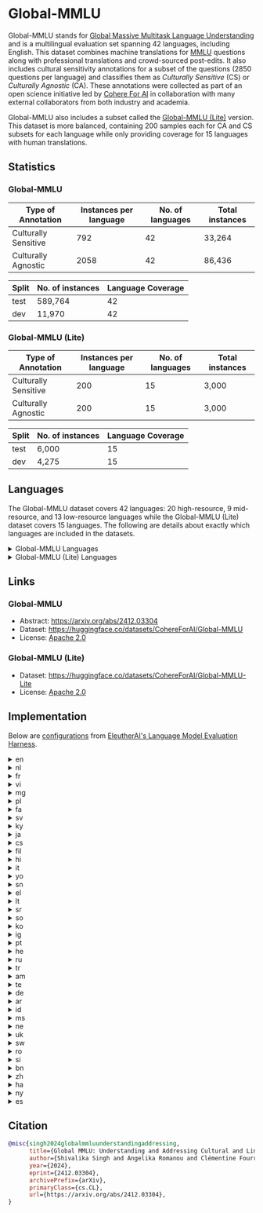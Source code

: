 # Global-MMLU

Global-MMLU stands for [Global Massive Multitask Language Understanding](https://arxiv.org/abs/2412.03304) and is a multilingual evaluation set spanning 42 languages, including English. This dataset combines machine translations for [MMLU](../general/mmlu.md) questions along with professional translations and crowd-sourced post-edits.
It also includes cultural sensitivity annotations for a subset of the questions (2850 questions per language) and classifies them as *Culturally Sensitive* (CS) or *Culturally Agnostic* (CA). These annotations were collected as part of an open science initiative led by [Cohere For AI](https://cohere.com/research) in collaboration with many external collaborators from both industry and academia.

Global-MMLU also includes a subset called the [Global-MMLU (Lite)](https://huggingface.co/datasets/CohereForAI/Global-MMLU-Lite) version. This dataset is more balanced, containing 200 samples each for CA and CS subsets for each language while only providing coverage for 15 languages with human translations. 

## Statistics

### Global-MMLU

| Type of Annotation | Instances per language | No. of languages | Total instances
|--------------------|------------------------|------------------|----------------|
| Culturally Sensitive | 792 | 42 | 33,264 |
| Culturally Agnostic | 2058 |42 | 86,436 |

| Split | No. of instances | Language Coverage |
|-------|------------------|-------------------|
| test | 589,764 | 42 |
| dev  | 11,970 | 42 |

### Global-MMLU (Lite)

| Type of Annotation | Instances per language | No. of languages | Total instances
|--------------------|------------------------|------------------|----------------|
| Culturally Sensitive | 200 | 15 | 3,000 |
| Culturally Agnostic | 200 |15 | 3,000 |

| Split | No. of instances | Language Coverage |
|-------|------------------|-------------------|
| test | 6,000 | 15 |
| dev  | 4,275 | 15 |

## Languages

The Global-MMLU dataset covers 42 languages: 20 high-resource, 9 mid-resource, and 13 low-resource languages while the Global-MMLU (Lite) dataset covers 15 languages. The following are details about exactly which languages are included in the datasets.

<details>
<summary> Global-MMLU Languages </summary>

| ISO Code | Language | Resources | 
|----------|----------|-----------|
| `am` | Amharic | Low |
| `ar` | Arabic (Standard)| High |
| `bn` | Bengali | Mid |
| `de` | German | High |
| `el` | Greek | Mid |
| `en` | English | High |
| `fil` | Filipino | Mid |
| `fr` | French | High |
| `ha` | Hausa | Low |
| `he` | Hebrew | Mid |
| `hi` | Hindi | High |
| `ig` | Igbo | Low |
| `id` | Indonesian | Mid |
| `it` | Italian | High |
| `ja` | Japanese | High |
| `ky` | Kyrgyz | Low |
| `ko` | Korean | Mid |
| `lt` | Lithuanian | Mid |
| `mg` | Malagasy | Low |
| `ms` | Malay | Mid |
| `ne` | Nepali | Low |
| `nl` | Dutch | High |
| `ny` | Chichewa | Low |
| `fa` | Persian | High |
| `pl` | Polish | High |
| `pt` | Portuguese | High |
| `ru` | Russian | High |
| `si` | Sinhala | Low |
| `sn` | Shona | Low |
| `so` | Somali | Low |
| `es` | Spanish | High |
| `sr` | Serbian | High |
| `sw` | Swahili | Low |
| `sv` | Swedish | High |
| `te` | Telugu | Low |
| `tr` | Turkish | High |
| `uk` | Ukrainian | Mid |
| `vi` | Vietnamese | High |
| `yo` | Yorùbá | Low |
| `zh` | Chinese (Simplified) | High |
</details>

<details>
<summary> Global-MMLU (Lite) Languages </summary>

| ISO Code | Language | Resources | 
|----------|----------|-----------|
| `ar` | Arabic (Standard)| High |
| `bn` | Bengali | Mid |
| `de` | German | High |
| `en` | English | High |
| `fr` | French | High |
| `hi` | Hindi | High |
| `id` | Indonesian | Mid |
| `it` | Italian | High |
| `ja` | Japanese | High |
| `ko` | Korean | Mid |
| `pt` | Portuguese | High |
| `es` | Spanish | High |
| `sw` | Swahili | Low |
| `yo` | Yorùbá | Low |
| `zh` | Chinese (Simplified) | High |
</details>

## Links

### Global-MMLU

* Abstract: https://arxiv.org/abs/2412.03304
* Dataset: https://huggingface.co/datasets/CohereForAI/Global-MMLU
* License: [Apache 2.0](https://huggingface.co/datasets/CohereForAI/Global-MMLU/blob/main/README.md)

### Global-MMLU (Lite)

* Dataset: https://huggingface.co/datasets/CohereForAI/Global-MMLU-Lite
* License: [Apache 2.0](https://huggingface.co/datasets/CohereForAI/Global-MMLU-Lite/blob/main/README.md)

## Implementation

Below are [configurations](https://github.com/EleutherAI/lm-evaluation-harness/blob/main/lm_eval/tasks/global_mmlu) from [EleutherAI's Language Model Evaluation Harness](https://github.com/EleutherAI/lm-evaluation-harness).

<details>
<summary>en</summary>

```yaml
dataset_path: CohereForAI/Global-MMLU-Lite
dataset_name: en
test_split: test
fewshot_split: dev
fewshot_config:
  sampler: default
output_type: multiple_choice
doc_to_text: "{{question.strip()}}\nA. {{option_a}}\nB. {{option_b}}\nC. {{option_c}}\nD. {{option_d}}\nAnswer:"
doc_to_choice: ["A", "B", "C", "D"]
doc_to_target: answer
metric_list:
  - metric: acc
    aggregation: mean
    higher_is_better: true
metadata:
  version: 0.0

```

Source: https://github.com/EleutherAI/lm-evaluation-harness/blob/main/lm_eval/tasks/en/_en_template_yaml
</details>

<details>
<summary>nl</summary>

```yaml
dataset_path: CohereForAI/Global-MMLU
dataset_name: nl
test_split: test
fewshot_split: dev
fewshot_config:
  sampler: first_n
output_type: multiple_choice
doc_to_text: "{{question.strip()}}\nA. {{option_a}}\nB. {{option_b}}\nC. {{option_c}}\nD. {{option_d}}\nAnswer:"
doc_to_choice: ["A", "B", "C", "D"]
doc_to_target: answer
metric_list:
  - metric: acc
    aggregation: mean
    higher_is_better: true
metadata:
  version: 0.0

```

Source: https://github.com/EleutherAI/lm-evaluation-harness/blob/main/lm_eval/tasks/nl/_nl_template_yaml
</details>

<details>
<summary>fr</summary>

```yaml
dataset_path: CohereForAI/Global-MMLU-Lite
dataset_name: fr
test_split: test
fewshot_split: dev
fewshot_config:
  sampler: default
output_type: multiple_choice
doc_to_text: "{{question.strip()}}\nA. {{option_a}}\nB. {{option_b}}\nC. {{option_c}}\nD. {{option_d}}\nAnswer:"
doc_to_choice: ["A", "B", "C", "D"]
doc_to_target: answer
metric_list:
  - metric: acc
    aggregation: mean
    higher_is_better: true
metadata:
  version: 0.0

```

Source: https://github.com/EleutherAI/lm-evaluation-harness/blob/main/lm_eval/tasks/fr/_fr_template_yaml
</details>

<details>
<summary>vi</summary>

```yaml
dataset_path: CohereForAI/Global-MMLU
dataset_name: vi
test_split: test
fewshot_split: dev
fewshot_config:
  sampler: first_n
output_type: multiple_choice
doc_to_text: "{{question.strip()}}\nA. {{option_a}}\nB. {{option_b}}\nC. {{option_c}}\nD. {{option_d}}\nAnswer:"
doc_to_choice: ["A", "B", "C", "D"]
doc_to_target: answer
metric_list:
  - metric: acc
    aggregation: mean
    higher_is_better: true
metadata:
  version: 0.0

```

Source: https://github.com/EleutherAI/lm-evaluation-harness/blob/main/lm_eval/tasks/vi/_vi_template_yaml
</details>

<details>
<summary>mg</summary>

```yaml
dataset_path: CohereForAI/Global-MMLU
dataset_name: mg
test_split: test
fewshot_split: dev
fewshot_config:
  sampler: first_n
output_type: multiple_choice
doc_to_text: "{{question.strip()}}\nA. {{option_a}}\nB. {{option_b}}\nC. {{option_c}}\nD. {{option_d}}\nAnswer:"
doc_to_choice: ["A", "B", "C", "D"]
doc_to_target: answer
metric_list:
  - metric: acc
    aggregation: mean
    higher_is_better: true
metadata:
  version: 0.0

```

Source: https://github.com/EleutherAI/lm-evaluation-harness/blob/main/lm_eval/tasks/mg/_mg_template_yaml
</details>

<details>
<summary>pl</summary>

```yaml
dataset_path: CohereForAI/Global-MMLU
dataset_name: pl
test_split: test
fewshot_split: dev
fewshot_config:
  sampler: first_n
output_type: multiple_choice
doc_to_text: "{{question.strip()}}\nA. {{option_a}}\nB. {{option_b}}\nC. {{option_c}}\nD. {{option_d}}\nAnswer:"
doc_to_choice: ["A", "B", "C", "D"]
doc_to_target: answer
metric_list:
  - metric: acc
    aggregation: mean
    higher_is_better: true
metadata:
  version: 0.0

```

Source: https://github.com/EleutherAI/lm-evaluation-harness/blob/main/lm_eval/tasks/pl/_pl_template_yaml
</details>

<details>
<summary>fa</summary>

```yaml
dataset_path: CohereForAI/Global-MMLU
dataset_name: fa
test_split: test
fewshot_split: dev
fewshot_config:
  sampler: first_n
output_type: multiple_choice
doc_to_text: "{{question.strip()}}\nA. {{option_a}}\nB. {{option_b}}\nC. {{option_c}}\nD. {{option_d}}\nAnswer:"
doc_to_choice: ["A", "B", "C", "D"]
doc_to_target: answer
metric_list:
  - metric: acc
    aggregation: mean
    higher_is_better: true
metadata:
  version: 0.0

```

Source: https://github.com/EleutherAI/lm-evaluation-harness/blob/main/lm_eval/tasks/fa/_fa_template_yaml
</details>

<details>
<summary>sv</summary>

```yaml
dataset_path: CohereForAI/Global-MMLU
dataset_name: sv
test_split: test
fewshot_split: dev
fewshot_config:
  sampler: first_n
output_type: multiple_choice
doc_to_text: "{{question.strip()}}\nA. {{option_a}}\nB. {{option_b}}\nC. {{option_c}}\nD. {{option_d}}\nAnswer:"
doc_to_choice: ["A", "B", "C", "D"]
doc_to_target: answer
metric_list:
  - metric: acc
    aggregation: mean
    higher_is_better: true
metadata:
  version: 0.0

```

Source: https://github.com/EleutherAI/lm-evaluation-harness/blob/main/lm_eval/tasks/sv/_sv_template_yaml
</details>

<details>
<summary>ky</summary>

```yaml
dataset_path: CohereForAI/Global-MMLU
dataset_name: ky
test_split: test
fewshot_split: dev
fewshot_config:
  sampler: first_n
output_type: multiple_choice
doc_to_text: "{{question.strip()}}\nA. {{option_a}}\nB. {{option_b}}\nC. {{option_c}}\nD. {{option_d}}\nAnswer:"
doc_to_choice: ["A", "B", "C", "D"]
doc_to_target: answer
metric_list:
  - metric: acc
    aggregation: mean
    higher_is_better: true
metadata:
  version: 0.0

```

Source: https://github.com/EleutherAI/lm-evaluation-harness/blob/main/lm_eval/tasks/ky/_ky_template_yaml
</details>

<details>
<summary>ja</summary>

```yaml
dataset_path: CohereForAI/Global-MMLU-Lite
dataset_name: ja
test_split: test
fewshot_split: dev
fewshot_config:
  sampler: default
output_type: multiple_choice
doc_to_text: "{{question.strip()}}\nA. {{option_a}}\nB. {{option_b}}\nC. {{option_c}}\nD. {{option_d}}\nAnswer:"
doc_to_choice: ["A", "B", "C", "D"]
doc_to_target: answer
metric_list:
  - metric: acc
    aggregation: mean
    higher_is_better: true
metadata:
  version: 0.0

```

Source: https://github.com/EleutherAI/lm-evaluation-harness/blob/main/lm_eval/tasks/ja/_ja_template_yaml
</details>

<details>
<summary>cs</summary>

```yaml
dataset_path: CohereForAI/Global-MMLU
dataset_name: cs
test_split: test
fewshot_split: dev
fewshot_config:
  sampler: first_n
output_type: multiple_choice
doc_to_text: "{{question.strip()}}\nA. {{option_a}}\nB. {{option_b}}\nC. {{option_c}}\nD. {{option_d}}\nAnswer:"
doc_to_choice: ["A", "B", "C", "D"]
doc_to_target: answer
metric_list:
  - metric: acc
    aggregation: mean
    higher_is_better: true
metadata:
  version: 0.0

```

Source: https://github.com/EleutherAI/lm-evaluation-harness/blob/main/lm_eval/tasks/cs/_cs_template_yaml
</details>

<details>
<summary>fil</summary>

```yaml
dataset_path: CohereForAI/Global-MMLU
dataset_name: fil
test_split: test
fewshot_split: dev
fewshot_config:
  sampler: first_n
output_type: multiple_choice
doc_to_text: "{{question.strip()}}\nA. {{option_a}}\nB. {{option_b}}\nC. {{option_c}}\nD. {{option_d}}\nAnswer:"
doc_to_choice: ["A", "B", "C", "D"]
doc_to_target: answer
metric_list:
  - metric: acc
    aggregation: mean
    higher_is_better: true
metadata:
  version: 0.0

```

Source: https://github.com/EleutherAI/lm-evaluation-harness/blob/main/lm_eval/tasks/fil/_fil_template_yaml
</details>

<details>
<summary>hi</summary>

```yaml
dataset_path: CohereForAI/Global-MMLU-Lite
dataset_name: hi
test_split: test
fewshot_split: dev
fewshot_config:
  sampler: default
output_type: multiple_choice
doc_to_text: "{{question.strip()}}\nA. {{option_a}}\nB. {{option_b}}\nC. {{option_c}}\nD. {{option_d}}\nAnswer:"
doc_to_choice: ["A", "B", "C", "D"]
doc_to_target: answer
metric_list:
  - metric: acc
    aggregation: mean
    higher_is_better: true
metadata:
  version: 0.0

```

Source: https://github.com/EleutherAI/lm-evaluation-harness/blob/main/lm_eval/tasks/hi/_hi_template_yaml
</details>

<details>
<summary>it</summary>

```yaml
dataset_path: CohereForAI/Global-MMLU-Lite
dataset_name: it
test_split: test
fewshot_split: dev
fewshot_config:
  sampler: default
output_type: multiple_choice
doc_to_text: "{{question.strip()}}\nA. {{option_a}}\nB. {{option_b}}\nC. {{option_c}}\nD. {{option_d}}\nAnswer:"
doc_to_choice: ["A", "B", "C", "D"]
doc_to_target: answer
metric_list:
  - metric: acc
    aggregation: mean
    higher_is_better: true
metadata:
  version: 0.0

```

Source: https://github.com/EleutherAI/lm-evaluation-harness/blob/main/lm_eval/tasks/it/_it_template_yaml
</details>

<details>
<summary>yo</summary>

```yaml
dataset_path: CohereForAI/Global-MMLU-Lite
dataset_name: yo
test_split: test
fewshot_split: dev
fewshot_config:
  sampler: default
output_type: multiple_choice
doc_to_text: "{{question.strip()}}\nA. {{option_a}}\nB. {{option_b}}\nC. {{option_c}}\nD. {{option_d}}\nAnswer:"
doc_to_choice: ["A", "B", "C", "D"]
doc_to_target: answer
metric_list:
  - metric: acc
    aggregation: mean
    higher_is_better: true
metadata:
  version: 0.0

```

Source: https://github.com/EleutherAI/lm-evaluation-harness/blob/main/lm_eval/tasks/yo/_yo_template_yaml
</details>

<details>
<summary>sn</summary>

```yaml
dataset_path: CohereForAI/Global-MMLU
dataset_name: sn
test_split: test
fewshot_split: dev
fewshot_config:
  sampler: first_n
output_type: multiple_choice
doc_to_text: "{{question.strip()}}\nA. {{option_a}}\nB. {{option_b}}\nC. {{option_c}}\nD. {{option_d}}\nAnswer:"
doc_to_choice: ["A", "B", "C", "D"]
doc_to_target: answer
metric_list:
  - metric: acc
    aggregation: mean
    higher_is_better: true
metadata:
  version: 0.0

```

Source: https://github.com/EleutherAI/lm-evaluation-harness/blob/main/lm_eval/tasks/sn/_sn_template_yaml
</details>

<details>
<summary>el</summary>

```yaml
dataset_path: CohereForAI/Global-MMLU
dataset_name: el
test_split: test
fewshot_split: dev
fewshot_config:
  sampler: first_n
output_type: multiple_choice
doc_to_text: "{{question.strip()}}\nA. {{option_a}}\nB. {{option_b}}\nC. {{option_c}}\nD. {{option_d}}\nAnswer:"
doc_to_choice: ["A", "B", "C", "D"]
doc_to_target: answer
metric_list:
  - metric: acc
    aggregation: mean
    higher_is_better: true
metadata:
  version: 0.0

```

Source: https://github.com/EleutherAI/lm-evaluation-harness/blob/main/lm_eval/tasks/el/_el_template_yaml
</details>

<details>
<summary>lt</summary>

```yaml
dataset_path: CohereForAI/Global-MMLU
dataset_name: lt
test_split: test
fewshot_split: dev
fewshot_config:
  sampler: first_n
output_type: multiple_choice
doc_to_text: "{{question.strip()}}\nA. {{option_a}}\nB. {{option_b}}\nC. {{option_c}}\nD. {{option_d}}\nAnswer:"
doc_to_choice: ["A", "B", "C", "D"]
doc_to_target: answer
metric_list:
  - metric: acc
    aggregation: mean
    higher_is_better: true
metadata:
  version: 0.0

```

Source: https://github.com/EleutherAI/lm-evaluation-harness/blob/main/lm_eval/tasks/lt/_lt_template_yaml
</details>

<details>
<summary>sr</summary>

```yaml
dataset_path: CohereForAI/Global-MMLU
dataset_name: sr
test_split: test
fewshot_split: dev
fewshot_config:
  sampler: first_n
output_type: multiple_choice
doc_to_text: "{{question.strip()}}\nA. {{option_a}}\nB. {{option_b}}\nC. {{option_c}}\nD. {{option_d}}\nAnswer:"
doc_to_choice: ["A", "B", "C", "D"]
doc_to_target: answer
metric_list:
  - metric: acc
    aggregation: mean
    higher_is_better: true
metadata:
  version: 0.0

```

Source: https://github.com/EleutherAI/lm-evaluation-harness/blob/main/lm_eval/tasks/sr/_sr_template_yaml
</details>

<details>
<summary>so</summary>

```yaml
dataset_path: CohereForAI/Global-MMLU
dataset_name: so
test_split: test
fewshot_split: dev
fewshot_config:
  sampler: first_n
output_type: multiple_choice
doc_to_text: "{{question.strip()}}\nA. {{option_a}}\nB. {{option_b}}\nC. {{option_c}}\nD. {{option_d}}\nAnswer:"
doc_to_choice: ["A", "B", "C", "D"]
doc_to_target: answer
metric_list:
  - metric: acc
    aggregation: mean
    higher_is_better: true
metadata:
  version: 0.0

```

Source: https://github.com/EleutherAI/lm-evaluation-harness/blob/main/lm_eval/tasks/so/_so_template_yaml
</details>

<details>
<summary>ko</summary>

```yaml
dataset_path: CohereForAI/Global-MMLU-Lite
dataset_name: ko
test_split: test
fewshot_split: dev
fewshot_config:
  sampler: default
output_type: multiple_choice
doc_to_text: "{{question.strip()}}\nA. {{option_a}}\nB. {{option_b}}\nC. {{option_c}}\nD. {{option_d}}\nAnswer:"
doc_to_choice: ["A", "B", "C", "D"]
doc_to_target: answer
metric_list:
  - metric: acc
    aggregation: mean
    higher_is_better: true
metadata:
  version: 0.0

```

Source: https://github.com/EleutherAI/lm-evaluation-harness/blob/main/lm_eval/tasks/ko/_ko_template_yaml
</details>

<details>
<summary>ig</summary>

```yaml
dataset_path: CohereForAI/Global-MMLU
dataset_name: ig
test_split: test
fewshot_split: dev
fewshot_config:
  sampler: first_n
output_type: multiple_choice
doc_to_text: "{{question.strip()}}\nA. {{option_a}}\nB. {{option_b}}\nC. {{option_c}}\nD. {{option_d}}\nAnswer:"
doc_to_choice: ["A", "B", "C", "D"]
doc_to_target: answer
metric_list:
  - metric: acc
    aggregation: mean
    higher_is_better: true
metadata:
  version: 0.0

```

Source: https://github.com/EleutherAI/lm-evaluation-harness/blob/main/lm_eval/tasks/ig/_ig_template_yaml
</details>

<details>
<summary>pt</summary>

```yaml
dataset_path: CohereForAI/Global-MMLU-Lite
dataset_name: pt
test_split: test
fewshot_split: dev
fewshot_config:
  sampler: default
output_type: multiple_choice
doc_to_text: "{{question.strip()}}\nA. {{option_a}}\nB. {{option_b}}\nC. {{option_c}}\nD. {{option_d}}\nAnswer:"
doc_to_choice: ["A", "B", "C", "D"]
doc_to_target: answer
metric_list:
  - metric: acc
    aggregation: mean
    higher_is_better: true
metadata:
  version: 0.0

```

Source: https://github.com/EleutherAI/lm-evaluation-harness/blob/main/lm_eval/tasks/pt/_pt_template_yaml
</details>

<details>
<summary>he</summary>

```yaml
dataset_path: CohereForAI/Global-MMLU
dataset_name: he
test_split: test
fewshot_split: dev
fewshot_config:
  sampler: first_n
output_type: multiple_choice
doc_to_text: "{{question.strip()}}\nA. {{option_a}}\nB. {{option_b}}\nC. {{option_c}}\nD. {{option_d}}\nAnswer:"
doc_to_choice: ["A", "B", "C", "D"]
doc_to_target: answer
metric_list:
  - metric: acc
    aggregation: mean
    higher_is_better: true
metadata:
  version: 0.0

```

Source: https://github.com/EleutherAI/lm-evaluation-harness/blob/main/lm_eval/tasks/he/_he_template_yaml
</details>

<details>
<summary>ru</summary>

```yaml
dataset_path: CohereForAI/Global-MMLU
dataset_name: ru
test_split: test
fewshot_split: dev
fewshot_config:
  sampler: first_n
output_type: multiple_choice
doc_to_text: "{{question.strip()}}\nA. {{option_a}}\nB. {{option_b}}\nC. {{option_c}}\nD. {{option_d}}\nAnswer:"
doc_to_choice: ["A", "B", "C", "D"]
doc_to_target: answer
metric_list:
  - metric: acc
    aggregation: mean
    higher_is_better: true
metadata:
  version: 0.0

```

Source: https://github.com/EleutherAI/lm-evaluation-harness/blob/main/lm_eval/tasks/ru/_ru_template_yaml
</details>

<details>
<summary>tr</summary>

```yaml
dataset_path: CohereForAI/Global-MMLU
dataset_name: tr
test_split: test
fewshot_split: dev
fewshot_config:
  sampler: first_n
output_type: multiple_choice
doc_to_text: "{{question.strip()}}\nA. {{option_a}}\nB. {{option_b}}\nC. {{option_c}}\nD. {{option_d}}\nAnswer:"
doc_to_choice: ["A", "B", "C", "D"]
doc_to_target: answer
metric_list:
  - metric: acc
    aggregation: mean
    higher_is_better: true
metadata:
  version: 0.0

```

Source: https://github.com/EleutherAI/lm-evaluation-harness/blob/main/lm_eval/tasks/tr/_tr_template_yaml
</details>

<details>
<summary>am</summary>

```yaml
dataset_path: CohereForAI/Global-MMLU
dataset_name: am
test_split: test
fewshot_split: dev
fewshot_config:
  sampler: first_n
output_type: multiple_choice
doc_to_text: "{{question.strip()}}\nA. {{option_a}}\nB. {{option_b}}\nC. {{option_c}}\nD. {{option_d}}\nAnswer:"
doc_to_choice: ["A", "B", "C", "D"]
doc_to_target: answer
metric_list:
  - metric: acc
    aggregation: mean
    higher_is_better: true
metadata:
  version: 0.0

```

Source: https://github.com/EleutherAI/lm-evaluation-harness/blob/main/lm_eval/tasks/am/_am_template_yaml
</details>

<details>
<summary>te</summary>

```yaml
dataset_path: CohereForAI/Global-MMLU
dataset_name: te
test_split: test
fewshot_split: dev
fewshot_config:
  sampler: first_n
output_type: multiple_choice
doc_to_text: "{{question.strip()}}\nA. {{option_a}}\nB. {{option_b}}\nC. {{option_c}}\nD. {{option_d}}\nAnswer:"
doc_to_choice: ["A", "B", "C", "D"]
doc_to_target: answer
metric_list:
  - metric: acc
    aggregation: mean
    higher_is_better: true
metadata:
  version: 0.0

```

Source: https://github.com/EleutherAI/lm-evaluation-harness/blob/main/lm_eval/tasks/te/_te_template_yaml
</details>

<details>
<summary>de</summary>

```yaml
dataset_path: CohereForAI/Global-MMLU-Lite
dataset_name: de
test_split: test
fewshot_split: dev
fewshot_config:
  sampler: default
output_type: multiple_choice
doc_to_text: "{{question.strip()}}\nA. {{option_a}}\nB. {{option_b}}\nC. {{option_c}}\nD. {{option_d}}\nAnswer:"
doc_to_choice: ["A", "B", "C", "D"]
doc_to_target: answer
metric_list:
  - metric: acc
    aggregation: mean
    higher_is_better: true
metadata:
  version: 0.0

```

Source: https://github.com/EleutherAI/lm-evaluation-harness/blob/main/lm_eval/tasks/de/_de_template_yaml
</details>

<details>
<summary>ar</summary>

```yaml
dataset_path: CohereForAI/Global-MMLU-Lite
dataset_name: ar
test_split: test
fewshot_split: dev
fewshot_config:
  sampler: default
output_type: multiple_choice
doc_to_text: "{{question.strip()}}\nA. {{option_a}}\nB. {{option_b}}\nC. {{option_c}}\nD. {{option_d}}\nAnswer:"
doc_to_choice: ["A", "B", "C", "D"]
doc_to_target: answer
metric_list:
  - metric: acc
    aggregation: mean
    higher_is_better: true
metadata:
  version: 0.0

```

Source: https://github.com/EleutherAI/lm-evaluation-harness/blob/main/lm_eval/tasks/ar/_ar_template_yaml
</details>

<details>
<summary>id</summary>

```yaml
dataset_path: CohereForAI/Global-MMLU-Lite
dataset_name: id
test_split: test
fewshot_split: dev
fewshot_config:
  sampler: default
output_type: multiple_choice
doc_to_text: "{{question.strip()}}\nA. {{option_a}}\nB. {{option_b}}\nC. {{option_c}}\nD. {{option_d}}\nAnswer:"
doc_to_choice: ["A", "B", "C", "D"]
doc_to_target: answer
metric_list:
  - metric: acc
    aggregation: mean
    higher_is_better: true
metadata:
  version: 0.0

```

Source: https://github.com/EleutherAI/lm-evaluation-harness/blob/main/lm_eval/tasks/id/_id_template_yaml
</details>

<details>
<summary>ms</summary>

```yaml
dataset_path: CohereForAI/Global-MMLU
dataset_name: ms
test_split: test
fewshot_split: dev
fewshot_config:
  sampler: first_n
output_type: multiple_choice
doc_to_text: "{{question.strip()}}\nA. {{option_a}}\nB. {{option_b}}\nC. {{option_c}}\nD. {{option_d}}\nAnswer:"
doc_to_choice: ["A", "B", "C", "D"]
doc_to_target: answer
metric_list:
  - metric: acc
    aggregation: mean
    higher_is_better: true
metadata:
  version: 0.0

```

Source: https://github.com/EleutherAI/lm-evaluation-harness/blob/main/lm_eval/tasks/ms/_ms_template_yaml
</details>

<details>
<summary>ne</summary>

```yaml
dataset_path: CohereForAI/Global-MMLU
dataset_name: ne
test_split: test
fewshot_split: dev
fewshot_config:
  sampler: first_n
output_type: multiple_choice
doc_to_text: "{{question.strip()}}\nA. {{option_a}}\nB. {{option_b}}\nC. {{option_c}}\nD. {{option_d}}\nAnswer:"
doc_to_choice: ["A", "B", "C", "D"]
doc_to_target: answer
metric_list:
  - metric: acc
    aggregation: mean
    higher_is_better: true
metadata:
  version: 0.0

```

Source: https://github.com/EleutherAI/lm-evaluation-harness/blob/main/lm_eval/tasks/ne/_ne_template_yaml
</details>

<details>
<summary>uk</summary>

```yaml
dataset_path: CohereForAI/Global-MMLU
dataset_name: uk
test_split: test
fewshot_split: dev
fewshot_config:
  sampler: first_n
output_type: multiple_choice
doc_to_text: "{{question.strip()}}\nA. {{option_a}}\nB. {{option_b}}\nC. {{option_c}}\nD. {{option_d}}\nAnswer:"
doc_to_choice: ["A", "B", "C", "D"]
doc_to_target: answer
metric_list:
  - metric: acc
    aggregation: mean
    higher_is_better: true
metadata:
  version: 0.0

```

Source: https://github.com/EleutherAI/lm-evaluation-harness/blob/main/lm_eval/tasks/uk/_uk_template_yaml
</details>

<details>
<summary>sw</summary>

```yaml
dataset_path: CohereForAI/Global-MMLU-Lite
dataset_name: sw
test_split: test
fewshot_split: dev
fewshot_config:
  sampler: default
output_type: multiple_choice
doc_to_text: "{{question.strip()}}\nA. {{option_a}}\nB. {{option_b}}\nC. {{option_c}}\nD. {{option_d}}\nAnswer:"
doc_to_choice: ["A", "B", "C", "D"]
doc_to_target: answer
metric_list:
  - metric: acc
    aggregation: mean
    higher_is_better: true
metadata:
  version: 0.0

```

Source: https://github.com/EleutherAI/lm-evaluation-harness/blob/main/lm_eval/tasks/sw/_sw_template_yaml
</details>

<details>
<summary>ro</summary>

```yaml
dataset_path: CohereForAI/Global-MMLU
dataset_name: ro
test_split: test
fewshot_split: dev
fewshot_config:
  sampler: first_n
output_type: multiple_choice
doc_to_text: "{{question.strip()}}\nA. {{option_a}}\nB. {{option_b}}\nC. {{option_c}}\nD. {{option_d}}\nAnswer:"
doc_to_choice: ["A", "B", "C", "D"]
doc_to_target: answer
metric_list:
  - metric: acc
    aggregation: mean
    higher_is_better: true
metadata:
  version: 0.0

```

Source: https://github.com/EleutherAI/lm-evaluation-harness/blob/main/lm_eval/tasks/ro/_ro_template_yaml
</details>

<details>
<summary>si</summary>

```yaml
dataset_path: CohereForAI/Global-MMLU
dataset_name: si
test_split: test
fewshot_split: dev
fewshot_config:
  sampler: first_n
output_type: multiple_choice
doc_to_text: "{{question.strip()}}\nA. {{option_a}}\nB. {{option_b}}\nC. {{option_c}}\nD. {{option_d}}\nAnswer:"
doc_to_choice: ["A", "B", "C", "D"]
doc_to_target: answer
metric_list:
  - metric: acc
    aggregation: mean
    higher_is_better: true
metadata:
  version: 0.0

```

Source: https://github.com/EleutherAI/lm-evaluation-harness/blob/main/lm_eval/tasks/si/_si_template_yaml
</details>

<details>
<summary>bn</summary>

```yaml
dataset_path: CohereForAI/Global-MMLU-Lite
dataset_name: bn
test_split: test
fewshot_split: dev
fewshot_config:
  sampler: default
output_type: multiple_choice
doc_to_text: "{{question.strip()}}\nA. {{option_a}}\nB. {{option_b}}\nC. {{option_c}}\nD. {{option_d}}\nAnswer:"
doc_to_choice: ["A", "B", "C", "D"]
doc_to_target: answer
metric_list:
  - metric: acc
    aggregation: mean
    higher_is_better: true
metadata:
  version: 0.0

```

Source: https://github.com/EleutherAI/lm-evaluation-harness/blob/main/lm_eval/tasks/bn/_bn_template_yaml
</details>

<details>
<summary>zh</summary>

```yaml
dataset_path: CohereForAI/Global-MMLU-Lite
dataset_name: zh
test_split: test
fewshot_split: dev
fewshot_config:
  sampler: default
output_type: multiple_choice
doc_to_text: "{{question.strip()}}\nA. {{option_a}}\nB. {{option_b}}\nC. {{option_c}}\nD. {{option_d}}\nAnswer:"
doc_to_choice: ["A", "B", "C", "D"]
doc_to_target: answer
metric_list:
  - metric: acc
    aggregation: mean
    higher_is_better: true
metadata:
  version: 0.0

```

Source: https://github.com/EleutherAI/lm-evaluation-harness/blob/main/lm_eval/tasks/zh/_zh_template_yaml
</details>

<details>
<summary>ha</summary>

```yaml
dataset_path: CohereForAI/Global-MMLU
dataset_name: ha
test_split: test
fewshot_split: dev
fewshot_config:
  sampler: first_n
output_type: multiple_choice
doc_to_text: "{{question.strip()}}\nA. {{option_a}}\nB. {{option_b}}\nC. {{option_c}}\nD. {{option_d}}\nAnswer:"
doc_to_choice: ["A", "B", "C", "D"]
doc_to_target: answer
metric_list:
  - metric: acc
    aggregation: mean
    higher_is_better: true
metadata:
  version: 0.0

```

Source: https://github.com/EleutherAI/lm-evaluation-harness/blob/main/lm_eval/tasks/ha/_ha_template_yaml
</details>

<details>
<summary>ny</summary>

```yaml
dataset_path: CohereForAI/Global-MMLU
dataset_name: ny
test_split: test
fewshot_split: dev
fewshot_config:
  sampler: first_n
output_type: multiple_choice
doc_to_text: "{{question.strip()}}\nA. {{option_a}}\nB. {{option_b}}\nC. {{option_c}}\nD. {{option_d}}\nAnswer:"
doc_to_choice: ["A", "B", "C", "D"]
doc_to_target: answer
metric_list:
  - metric: acc
    aggregation: mean
    higher_is_better: true
metadata:
  version: 0.0

```

Source: https://github.com/EleutherAI/lm-evaluation-harness/blob/main/lm_eval/tasks/ny/_ny_template_yaml
</details>

<details>
<summary>es</summary>

```yaml
dataset_path: CohereForAI/Global-MMLU-Lite
dataset_name: es
test_split: test
fewshot_split: dev
fewshot_config:
  sampler: default
output_type: multiple_choice
doc_to_text: "{{question.strip()}}\nA. {{option_a}}\nB. {{option_b}}\nC. {{option_c}}\nD. {{option_d}}\nAnswer:"
doc_to_choice: ["A", "B", "C", "D"]
doc_to_target: answer
metric_list:
  - metric: acc
    aggregation: mean
    higher_is_better: true
metadata:
  version: 0.0

```

Source: https://github.com/EleutherAI/lm-evaluation-harness/blob/main/lm_eval/tasks/es/_es_template_yaml
</details>

## Citation

```bibtex
@misc{singh2024globalmmluunderstandingaddressing,
      title={Global MMLU: Understanding and Addressing Cultural and Linguistic Biases in Multilingual Evaluation},
      author={Shivalika Singh and Angelika Romanou and Clémentine Fourrier and David I. Adelani and Jian Gang Ngui and Daniel Vila-Suero and Peerat Limkonchotiwat and Kelly Marchisio and Wei Qi Leong and Yosephine Susanto and Raymond Ng and Shayne Longpre and Wei-Yin Ko and Madeline Smith and Antoine Bosselut and Alice Oh and Andre F. T. Martins and Leshem Choshen and Daphne Ippolito and Enzo Ferrante and Marzieh Fadaee and Beyza Ermis and Sara Hooker},
      year={2024},
      eprint={2412.03304},
      archivePrefix={arXiv},
      primaryClass={cs.CL},
      url={https://arxiv.org/abs/2412.03304},
}
```
